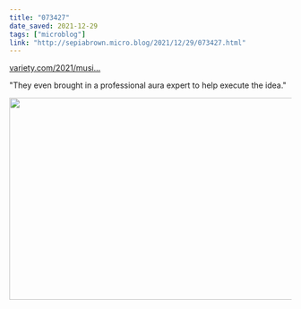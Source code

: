```yaml
---
title: "073427"
date_saved: 2021-12-29
tags: ["microblog"]
link: "http://sepiabrown.micro.blog/2021/12/29/073427.html"
---
```

[variety.com/2021/musi...](https://variety.com/2021/music/news/spotify-wrapped-marketing-shares-1235139981/)

"They even brought in a professional aura expert to help execute the idea."



<img src="uploads/2021/8dfcf32655.jpg" width="600" height="361" alt="" />
